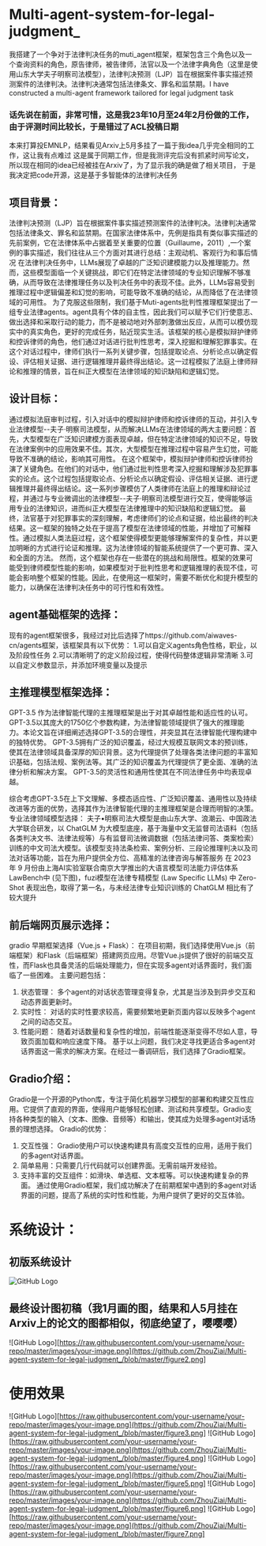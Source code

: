 # Multi-agent-system-for-legal-judgment_
我搭建了一个争对于法律判决任务的muti_agent框架，框架包含三个角色以及一个查询资料的角色，原告律师，被告律师，法官以及一个法律字典角色（这里是使用山东大学夫子明察司法模型），法律判决预测（LJP）旨在根据案件事实描述预测案件的法律判决。法律判决通常包括法律条文、罪名和监禁期。I have constructed a multi-agent framework tailored for legal judgment task
### 话先说在前面，非常可惜，这是我23年10月至24年2月份做的工作，由于评测时间比较长，于是错过了ACL投稿日期
本来打算投EMNLP，结果看见Arxiv上5月多挂了一篇于我idea几乎完全相同的工作，这让我有点难过
这是属于同期工作，但是我测评完后没有抓紧时间写论文，所以现在相同的idea已经被挂在Arxiv了，为了显示我的确是做了相关项目，
于是我决定把code开源，这是基于多智能体的法律判决任务
## 项目背景：
法律判决预测（LJP）旨在根据案件事实描述预测案件的法律判决。法律判决通常包括法律条文、罪名和监禁期。在国家法律体系中，先例是指具有类似事实描述的先前案例，它在法律体系中占据着至关重要的位置（Guillaume，2011）,一个案例的事实描述，我们往往从三个方面对其进行总结：主观动机、客观行为和事后情况 
      在法律判决任务中，LLMs展现了卓越的广泛知识建模能力以及推理能力。然而，这些模型面临一个关键挑战，即它们在特定法律领域的专业知识理解不够准确，从而导致在法律推理任务以及判决任务中的表现不佳。此外，LLMs容易受到推理过程中逻辑偏差和幻觉的影响，可能导致不准确的结论，从而降低了在法律领域的可用性。
      为了克服这些限制，我们基于Muti-agents批判性推理框架提出了一组专业法律agents。agent具有个体的自主性，因此我们可以赋予它们行使意志、做出选择和采取行动的能力，而不是被动地对外部刺激做出反应，从而可以模仿现实中的真实角色，更好的完成任务，贴近现实生活。该框架的核心是模拟辩护律师和控诉律师的角色，他们通过对话进行批判性思考，深入挖掘和理解犯罪事实。在这个对话过程中，律师们执行一系列关键步骤，包括提取论点、分析论点以确定假设、评估相关证据、进行逻辑推理并最终得出结论。这一过程模拟了法庭上律师辩论和推理的情景，旨在纠正大模型在法律领域的知识缺陷和逻辑幻觉。
## 设计目标：
 通过模拟法庭审判过程，引入对话中的模拟辩护律师和控诉律师的互动，并引入专业法律模型--夫子·明察司法模型，从而解决LLMs在法律领域的两大主要问题：首先，大型模型在广泛知识建模方面表现卓越，但在特定法律领域的知识不足，导致在法律案例中的应用效果不佳。其次，大型模型在推理过程中容易产生幻觉，可能导致不准确的结论，影响其可用性。
      在这个框架中，模拟辩护律师和控诉律师扮演了关键角色。在他们的对话中，他们通过批判性思考深入挖掘和理解涉及犯罪事实的论点。这个过程包括提取论点、分析论点以确定假设、评估相关证据、进行逻辑推理并最终得出结论。这一系列步骤模仿了人类律师在法庭上的推理和辩论过程，并通过与专业微调出的法律模型--夫子·明察司法模型进行交互，使得能够运用专业的法律知识，进而纠正大模型在法律推理中的知识缺陷和逻辑幻觉。
      最终，法官基于对犯罪事实的深刻理解，考虑律师们的论点和证据，给出最终的判决结果。这一框架的独特之处在于提高了模型在法律领域的性能，并增加了可解释性。通过模拟人类法庭过程，这个框架使得模型更能够理解案件的复杂性，并以更加明晰的方式进行论证和推理。这为法律领域的智能系统提供了一个更可靠、深入和全面的方法。
      然而，这个框架也存在一些潜在的挑战和局限性。框架的效果可能受到律师模型性能的影响，如果模型对于批判性思考和逻辑推理的表现不佳，可能会影响整个框架的性能。因此，在使用这一框架时，需要不断优化和提升模型的能力，以确保在法律判决任务中的可行性和有效性。
## agent基础框架的选择：
现有的agent框架很多，我经过对比后选择了https://github.com/aiwaves-cn/agents框架，该框架具有以下优势：
1.可以自定义agents角色性格，职业，以及阶段性任务
2.可以清晰明了的定义阶段过程，使得代码整体逻辑非常清晰
3.可以自定义参数显示，并添加环境变量以及提示
## 主推理模型框架选择：
GPT-3.5
作为法律智能代理的主推理框架是出于对其卓越性能和适应性的认可。GPT-3.5以其庞大的1750亿个参数构建，为法律智能领域提供了强大的推理能力。本论文旨在详细阐述选择GPT-3.5的合理性，并突显其在法律智能代理构建中的独特优势。
GPT-3.5拥有广泛的知识覆盖，经过大规模互联网文本的预训练，使其在法律领域具备深厚的知识背景。这为代理提供了处理各类法律问题的丰富知识基础，包括法规、案例法等。其广泛的知识覆盖为代理提供了更全面、准确的法律分析和解决方案。
GPT-3.5的灵活性和通用性使其在不同法律任务中均表现卓越。

综合考虑GPT-3.5在上下文理解、多模态适应性、广泛知识覆盖、通用性以及持续改进等方面的优势，选择其作为法律智能代理的主推理框架是合理而明智的决策。
专业法律领域模型选择：
夫子•明察司法大模型是由山东大学、浪潮云、中国政法大学联合研发，以 ChatGLM 为大模型底座，基于海量中文无监督司法语料（包括各类判决文书、法律法规等）与有监督司法微调数据（包括法律问答、类案检索）训练的中文司法大模型。该模型支持法条检索、案例分析、三段论推理判决以及司法对话等功能，旨在为用户提供全方位、高精准的法律咨询与解答服务
在 2023 年 9 月份由上海AI实验室联合南京大学推出的大语言模型司法能力评估体系LawBench中 (见下图)，fuzi模型在法律专精模型 (Law Specific LLMs) 中 Zero-Shot 表现出色，取得了第一名，与未经法律专业知识训练的 ChatGLM 相比有了较大提升
## 前后端网页展示选择：
gradio
早期框架选择（Vue.js + Flask）：
在项目初期，我们选择使用Vue.js（前端框架）和Flask（后端框架）搭建网页应用。尽管Vue.js提供了很好的前端交互性，而Flask也具备灵活的后端处理能力，但在实现多agent对话界面时，我们面临了一些困难。
主要问题包括：
1. 状态管理： 多个agent的对话状态管理变得复杂，尤其是当涉及到异步交互和动态界面更新时。
2. 实时性： 对话的实时性要求较高，需要频繁地更新页面内容以反映多个agent之间的动态交互。
3. 性能问题： 随着对话数量和复杂性的增加，前端性能逐渐变得不尽如人意，导致页面加载和响应速度下降。
基于以上问题，我们决定寻找更适合多agent对话界面这一需求的解决方案。在经过一番调研后，我们选择了Gradio框架。
## Gradio介绍：
Gradio是一个开源的Python库，专注于简化机器学习模型的部署和构建交互性应用。它提供了直观的界面，使得用户能够轻松创建、测试和共享模型。Gradio支持各种类型的输入（文本、图像、音频等）和输出，使其成为处理多agent对话场景的理想选择。
Gradio的优势：
1. 交互性强： Gradio使用户可以快速构建具有高度交互性的应用，适用于我们的多agent对话界面。
2. 简单易用：只需要几行代码就可以创建界面。无需前端开发经验。
3. 支持丰富的交互组件：如滑块、单选框、文本框等。可以快速构建复杂的界面。
通过使用Gradio框架，我们成功解决了在前期框架中遇到的多agent对话界面的问题，提高了系统的实时性和性能，为用户提供了更好的交互体验。
# 系统设计：
## 初版系统设计
![GitHub Logo](figure1.png)
## 最终设计图初稿（我1月画的图，结果和人5月挂在Arxiv上的论文的图都相似，彻底绝望了，嘤嘤嘤）
![GitHub Logo][https://raw.githubusercontent.com/your-username/your-repo/master/images/your-image.png](https://github.com/ZhouZiai/Multi-agent-system-for-legal-judgment_/blob/master/figure2.png]
# 使用效果
![GitHub Logo][https://raw.githubusercontent.com/your-username/your-repo/master/images/your-image.png](https://github.com/ZhouZiai/Multi-agent-system-for-legal-judgment_/blob/master/figure3.png]
![GitHub Logo][https://raw.githubusercontent.com/your-username/your-repo/master/images/your-image.png](https://github.com/ZhouZiai/Multi-agent-system-for-legal-judgment_/blob/master/figure4.png]
![GitHub Logo][https://raw.githubusercontent.com/your-username/your-repo/master/images/your-image.png](https://github.com/ZhouZiai/Multi-agent-system-for-legal-judgment_/blob/master/figure5.png]
![GitHub Logo][https://raw.githubusercontent.com/your-username/your-repo/master/images/your-image.png](https://github.com/ZhouZiai/Multi-agent-system-for-legal-judgment_/blob/master/figure6.png]
![GitHub Logo][https://raw.githubusercontent.com/your-username/your-repo/master/images/your-image.png](https://github.com/ZhouZiai/Multi-agent-system-for-legal-judgment_/blob/master/figure7.png]







